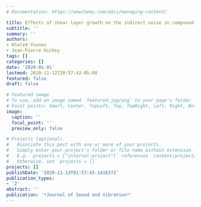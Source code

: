 ```yaml
---
# Documentation: https://wowchemy.com/docs/managing-content/

title: Effects of shear layer growth on the indirect noise in compound nozzles
subtitle: ''
summary: ''
authors:
- Khaled Younes
- Jean-Pierre Hickey
tags: []
categories: []
date: '2020-01-01'
lastmod: 2020-11-12T20:57:43-05:00
featured: false
draft: false

# Featured image
# To use, add an image named `featured.jpg/png` to your page's folder.
# Focal points: Smart, Center, TopLeft, Top, TopRight, Left, Right, BottomLeft, Bottom, BottomRight.
image:
  caption: ''
  focal_point: ''
  preview_only: false

# Projects (optional).
#   Associate this post with one or more of your projects.
#   Simply enter your project's folder or file name without extension.
#   E.g. `projects = ["internal-project"]` references `content/project/deep-learning/index.md`.
#   Otherwise, set `projects = []`.
projects: []
publishDate: '2020-11-13T01:57:43.141637Z'
publication_types:
- '2'
abstract: ''
publication: '*Journal of Sound and Vibration*'
---
```

